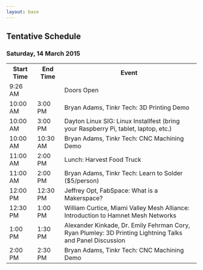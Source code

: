 ```yaml
---
layout: base 
---
```


<section id="schedule">
    <div class="container">
        <div class="page-header">
        <h2>Tentative Schedule</h2>
        <h3>Saturday, 14 March 2015</h3>
    </div>

<table class="table">
    <tbody>
        <tr>
            <th>Start Time</th>
            <th>End Time</th>
            <th>Event</th>
        </tr>
        <tr >
            <td>9:26 AM</td>
            <td></td>
            <td>Doors Open</td>
        </tr>
        <tr class="success">
            <td>10:00 AM</td>
            <td>3:00 PM</td>
            <td>Bryan Adams, Tinkr Tech: 3D Printing Demo</td>
        </tr>
        <tr class="success">
            <td>10:00 AM</td>
            <td>3:00 PM</td>
            <td>Dayton Linux SIG: Linux Installfest (bring your Raspberry Pi, tablet, laptop, etc.)</td>
        </tr>
        <tr class="success">
            <td>10:00 AM</td>
            <td>10:30 AM</td>
            <td>Bryan Adams, Tinkr Tech: CNC Machining Demo</td>
        </tr>
        <tr class="info">
            <td>11:00 AM</td>
            <td>2:00 PM</td>
            <td>Lunch: Harvest Food Truck</td>
        </tr>
        <tr class="success">
            <td>11:00 AM</td>
            <td>2:00 PM</td>
            <td>Bryan Adams, Tinkr Tech: Learn to Solder ($5/person)</td>
        </tr>
        <tr class="success">
            <td>12:00 PM</td>
            <td>12:30 PM</td>
            <td>Jeffrey Opt, FabSpace: What is a Makerspace?</td>
        </tr>
        <tr class="success">
            <td>12:30 PM</td>
            <td>1:00 PM</td>
            <td>William Curtice, Miami Valley Mesh Alliance: Introduction to Hamnet Mesh Networks</td>
        </tr>
        <tr class="success">
            <td>1:00 PM</td>
            <td>1:30 PM</td>
            <td>Alexander Kinkade, Dr. Emily Fehrman Cory, Ryan Plumley: 3D Printing Lightning Talks and Panel Discussion</td>
        </tr>
        <tr class="success">
            <td>2:00 PM</td>
            <td>2:30 PM</td>
            <td>Bryan Adams, Tinkr Tech: CNC Machining Demo</td>
        </tr>
    </tbody>
</table>
</div>
</section>
